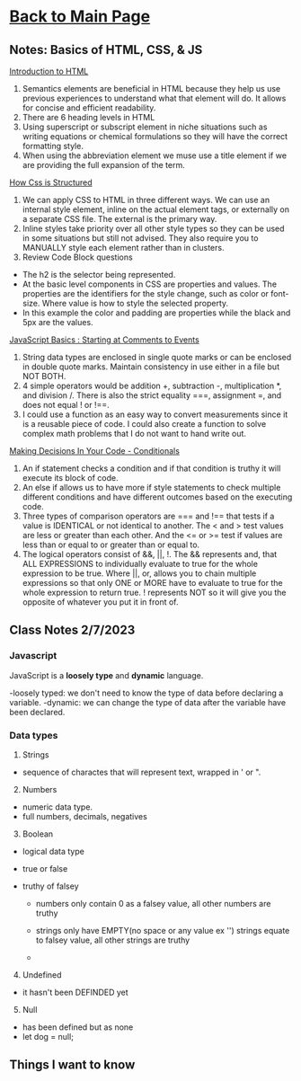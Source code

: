 # [Back to Main Page](https://reecerenninger.github.io/reading-notes/)

## Notes: Basics of HTML, CSS, & JS

[Introduction to HTML](https://developer.mozilla.org/en-US/docs/Learn/HTML/Introduction_to_HTML)

1. Semantics elements are beneficial in HTML because they help us use previous experiences to understand what that element will do. It allows for concise and efficient readability.
2. There are 6 heading levels in HTML
3. Using superscript or subscript element in niche situations such as writing equations or chemical formulations so they will have the correct formatting style.
4. When using the abbreviation element we muse use a title element if we are providing the full expansion of the term.

[How Css is Structured](https://developer.mozilla.org/en-US/docs/Learn/CSS/First_steps/How_CSS_is_structured)

1. We can apply CSS to HTML in three different ways. We can use an internal style element, inline on the actual element tags, or externally on a separate CSS file.  The external is the primary way.
2. Inline styles take priority over all other style types so they can be used in some situations but still not advised.  They also require you to MANUALLY style each element rather than in clusters.
3. Review Code Block questions
  - The h2 is the selector being represented.
  - At the basic level components in CSS are properties and values.  The properties are the identifiers for the style change, such as color or font-size. Where value is how to style the selected property. 
  - In this example the color and padding are properties while the black and 5px are the values.

[JavaScript Basics : Starting at Comments to Events](https://developer.mozilla.org/en-US/docs/Learn/Getting_started_with_the_web/JavaScript_basics)

1. String data types are enclosed in single quote marks or can be enclosed in double quote marks. Maintain consistency in use either in a file but NOT BOTH.
2. 4 simple operators would be addition +, subtraction -, multiplication *, and division /.  There is also the strict equality ===, assignment =, and does not equal ! or !==.
3. I could use a function as an easy way to convert measurements since it is a reusable piece of code. I could also create a function to solve complex math problems that I do not want to hand write out.

[Making Decisions In Your Code - Conditionals](https://developer.mozilla.org/en-US/docs/Learn/JavaScript/Building_blocks/conditionals)

1. An if statement checks a condition and if that condition is truthy it will execute its block of code.
2. An else if allows us to have more if style statements to check multiple different conditions and have different outcomes based on the executing code.
3. Three types of comparison operators are === and !== that tests if a value is IDENTICAL or not identical to another. The < and > test values are less or greater than each other. And the <= or >= test if values are less than or equal to or greater than or equal to.
4. The logical operators consist of &&, ||, !. The && represents and, that ALL EXPRESSIONS to individually evaluate to true for the whole expression to be true.  Where ||, or, allows you to chain multiple expressions so that only ONE or MORE have to evaluate to true for the whole expression to return true. ! represents NOT so it will give you the opposite of whatever you put it in front of.


## Class Notes 2/7/2023

### Javascript

JavaScript is a **loosely type** and **dynamic** language.

-loosely typed: we don't need to know the type of data before declaring a variable.
-dynamic: we can change the type of data after the variable have been declared.

### Data types

1. Strings

- sequence of charactes that will represent text, wrapped in ' or ".

2. Numbers

- numeric data type.
- full numbers, decimals, negatives

3. Boolean

- logical data type
- true or false
- truthy of falsey

  - numbers only contain 0 as a falsey value, all other numbers are truthy

  - strings only have EMPTY(no space or any value ex '') strings equate to falsey value, all other strings are truthy

  - 

4. Undefined

- it hasn't been DEFINDED yet

5. Null

- has been defined but as none
- let dog = null;



## Things I want to know